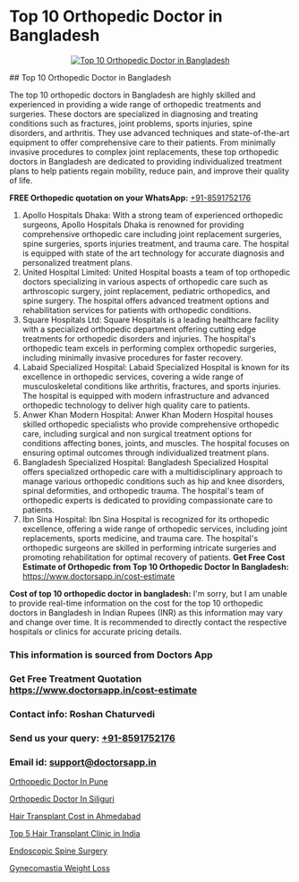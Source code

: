 # Top 10 Orthopedic Doctor in Bangladesh

<p align="center">
  <a href="https://doctorsapp.in">
    <img src="https://i.ibb.co/yFK2PF3/rqaf342rbc.png" alt="Top 10 Orthopedic Doctor in Bangladesh">
  </a>
</p>
## Top 10 Orthopedic Doctor in Bangladesh

The top 10 orthopedic doctors in Bangladesh are highly skilled and experienced in providing a wide range of orthopedic treatments and surgeries. These doctors are specialized in diagnosing and treating conditions such as fractures, joint problems, sports injuries, spine disorders, and arthritis. They use advanced techniques and state-of-the-art equipment to offer comprehensive care to their patients. From minimally invasive procedures to complex joint replacements, these top orthopedic doctors in Bangladesh are dedicated to providing individualized treatment plans to help patients regain mobility, reduce pain, and improve their quality of life.

**FREE Orthopedic quotation on your WhatsApp:**  [+91-8591752176](https://api.whatsapp.com/send?phone=8591752176)

1) Apollo Hospitals Dhaka: With a strong team of experienced orthopedic surgeons, Apollo Hospitals Dhaka is renowned for providing comprehensive orthopedic care including joint replacement surgeries, spine surgeries, sports injuries treatment, and trauma care. The hospital is equipped with state of the art technology for accurate diagnosis and personalized treatment plans.
2) United Hospital Limited: United Hospital boasts a team of top orthopedic doctors specializing in various aspects of orthopedic care such as arthroscopic surgery, joint replacement, pediatric orthopedics, and spine surgery. The hospital offers advanced treatment options and rehabilitation services for patients with orthopedic conditions.
3) Square Hospitals Ltd: Square Hospitals is a leading healthcare facility with a specialized orthopedic department offering cutting edge treatments for orthopedic disorders and injuries. The hospital's orthopedic team excels in performing complex orthopedic surgeries, including minimally invasive procedures for faster recovery.
4) Labaid Specialized Hospital: Labaid Specialized Hospital is known for its excellence in orthopedic services, covering a wide range of musculoskeletal conditions like arthritis, fractures, and sports injuries. The hospital is equipped with modern infrastructure and advanced orthopedic technology to deliver high quality care to patients.
5) Anwer Khan Modern Hospital: Anwer Khan Modern Hospital houses skilled orthopedic specialists who provide comprehensive orthopedic care, including surgical and non surgical treatment options for conditions affecting bones, joints, and muscles. The hospital focuses on ensuring optimal outcomes through individualized treatment plans.
6) Bangladesh Specialized Hospital: Bangladesh Specialized Hospital offers specialized orthopedic care with a multidisciplinary approach to manage various orthopedic conditions such as hip and knee disorders, spinal deformities, and orthopedic trauma. The hospital's team of orthopedic experts is dedicated to providing compassionate care to patients.
7) Ibn Sina Hospital: Ibn Sina Hospital is recognized for its orthopedic excellence, offering a wide range of orthopedic services, including joint replacements, sports medicine, and trauma care. The hospital's orthopedic surgeons are skilled in performing intricate surgeries and promoting rehabilitation for optimal recovery of patients.
**Get Free Cost Estimate of Orthopedic from Top 10 Orthopedic Doctor In Bangladesh:** https://www.doctorsapp.in/cost-estimate

**Cost of top 10 orthopedic doctor in bangladesh:**
I'm sorry, but I am unable to provide real-time information on the cost for the top 10 orthopedic doctors in Bangladesh in Indian Rupees (INR) as this information may vary and change over time. It is recommended to directly contact the respective hospitals or clinics for accurate pricing details.

### This information is sourced from Doctors App 
### Get Free Treatment Quotation https://www.doctorsapp.in/cost-estimate
### Contact info: Roshan Chaturvedi 
### Send us your query: [+91-8591752176](https://api.whatsapp.com/send?phone=8591752176) 
### Email id: support@doctorsapp.in

[Orthopedic Doctor In Pune](https://www.linkedin.com/pulse/orthopedic-doctor-pune-knee-replacement-treatment-pcwde?trackingId=7Js0liE%2B1qMkIi6VLI57GA%3D%3D&lipi=urn%3Ali%3Apage%3Ad_flagship3_company_admin%3B%2FMzkEXxJRqGf2zEVBOlEsA%3D%3D)

[Orthopedic Doctor In Siliguri](https://www.linkedin.com/pulse/orthopedic-doctor-siliguri-doctorsappin-eiljc?trackingId=qbE2TwpS6cHou3GHxo6H5w%3D%3D&lipi=urn%3Ali%3Apage%3Ad_flagship3_company_admin%3BcTUR6naWQkWjeA%2BR15noZQ%3D%3D)

[Hair Transplant Cost in Ahmedabad](https://medium.com/@devenderrathi97/hair-transplant-cost-in-ahmedabad-6fea3f68f774)

[Top 5 Hair Transplant Clinic in India](https://medium.com/@anupkakkar5/top-5-hair-transplant-clinic-in-india-7b29150373d6)

[Endoscopic Spine Surgery](https://doctors-apps.github.io/doctorsapp/endoscopic-spine-surgery)

[Gynecomastia Weight Loss](https://doctors-apps.github.io/doctorsapp/gynecomastia-weight-loss)

